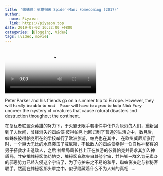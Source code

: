 ```yaml
---
title: '蜘蛛侠：英雄归来 Spider-Man: Homecoming (2017)'
author:
  name: Piyazon
  link: https://piyazon.top
date: 2019-07-02 16:32:00 +0800
categories: [Blogging, Video]
tags: [video, movie]
---
```



<video id="player" class="weixin_video" playsinline controls x-webkit-airplay poster="https://gitlab.com/Alimjoo/cdn_img/-/raw/main/movie/spider-man-2.jpg"
  wxv="wxv_2187733392480403458" src="">
  <track kind="captions" label="English" src="https://piyazon.top/storage/assets/subtitles/spider-man-2-ec.vtt" srclang="en"
      />
</video>

Peter Parker and his friends go on a summer trip to Europe. However, they will hardly be able to rest - Peter will have to agree to help Nick Fury uncover the mystery of creatures that cause natural disasters and destruction throughout the continent.

在复仇者联盟众英雄的努力下，于灭霸无限手套事件中化作为灰烬的人们，重新回到了人世间，曾经消失的蜘蛛侠 彼得帕克 也回归到了普通的生活之中，数月后，蜘蛛侠彼得帕克所在的学校举行了欧洲旅游，帕克也在其中， 在欧州威尼斯旅行时，一个巨大无比的水怪袭击了威尼斯，不敌敌人的蜘蛛侠幸得一位自称神秘客的男子搭救才击退敌人，之后 神盾局局长找上正在旅游的彼得帕克并要求其加入神盾局，并安排神秘客协助帕克，神秘客自称来自其他宇宙，并告知一群名为元素众的邪恶势力已经入侵这个宇宙了，为了守护来之不易的和平，蜘蛛侠决定与神秘客联手，然而在神秘客那头罩之中，似乎隐藏着什么不为人知的真相……